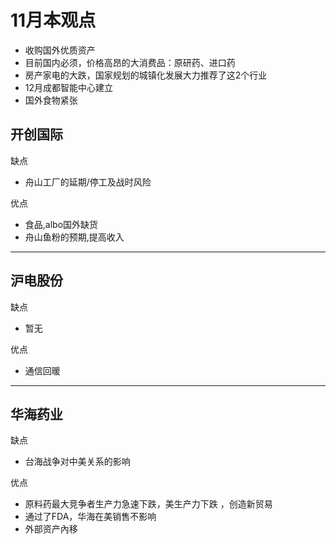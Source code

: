 # 11月本观点
* 收购国外优质资产
* 目前国内必须，价格高昂的大消费品：原研药、进口药
* 房产家电的大跌，国家规划的城镇化发展大力推荐了这2个行业
* 12月成都智能中心建立
* 国外食物紧张

## 开创国际
缺点
* 舟山工厂的延期/停工及战时风险

优点
* 食品,albo国外缺货
* 舟山鱼粉的预期,提高收入
-------------------------------
## 沪电股份
缺点
* 暂无

优点
* 通信回暖
-------------------------------
## 华海药业
缺点
* 台海战争对中美关系的影响

优点
* 原料药最大竞争者生产力急速下跌，美生产力下跌 ，创造新贸易
* 通过了FDA，华海在美销售不影响
* 外部资产內移
